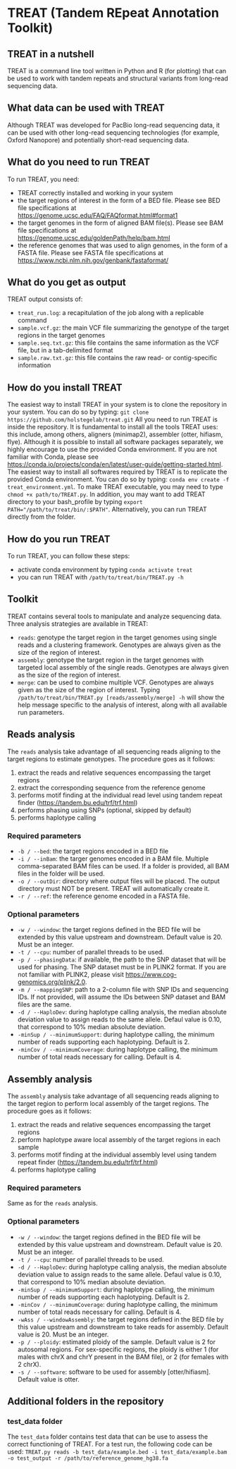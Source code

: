# TREAT (Tandem REpeat Annotation Toolkit)

## TREAT in a nutshell
TREAT is a command line tool written in Python and R (for plotting) that can be used to work with tandem repeats and structural variants from long-read sequencing data.

## What data can be used with TREAT
Although TREAT was developed for PacBio long-read sequencing data, it can be used with other long-read sequencing technologies (for example, Oxford Nanopore) and potentially short-read sequencing data.

## What do you need to run TREAT
To run TREAT, you need:
- TREAT correctly installed and working in your system
- the target regions of interest in the form of a BED file. Please see BED file specifications at https://genome.ucsc.edu/FAQ/FAQformat.html#format1
- the target genomes in the form of aligned BAM file(s). Please see BAM file specifications at https://genome.ucsc.edu/goldenPath/help/bam.html 
- the reference genomes that was used to align genomes, in the form of a FASTA file. Please see FASTA file specifications at https://www.ncbi.nlm.nih.gov/genbank/fastaformat/ 

## What do you get as output
TREAT output consists of:
- `treat_run.log`: a recapitulation of the job along with a replicable command
- `sample.vcf.gz`: the main VCF file summarizing the genotype of the target regions in the target genomes
- `sample.seq.txt.gz`: this file contains the same information as the VCF file, but in a tab-delimited format
- `sample.raw.txt.gz`: this file contains the raw read- or contig-specific information

## How do you install TREAT
The easiest way to install TREAT in your system is to clone the repository in your system. You can do so by typing:
`git clone https://github.com/holstegelab/treat.git`
All you need to run TREAT is inside the repository.
It is fundamental to install all the tools TREAT uses: this include, among others, aligners (minimap2), assembler (otter, hifiasm, flye). Although it is possible to install all software packages separately, we highly encourage to use the provided Conda environment. If you are not familiar with Conda, please see https://conda.io/projects/conda/en/latest/user-guide/getting-started.html. The easiest way to install all softwares required by TREAT is to replicate the provided Conda environment. You can do so by typing:
`conda env create -f treat_environment.yml`. To make TREAT executable, you may need to type `chmod +x path/to/TREAT.py`. In addition, you may want to add TREAT directory to your bash_profile by typing `export PATH="/path/to/treat/bin/:$PATH"`. Alternatively, you can run TREAT directly from the folder.

## How do you run TREAT
To run TREAT, you can follow these steps:
- activate conda environment by typing `conda activate treat`
- you can run TREAT with `/path/to/treat/bin/TREAT.py -h`

## Toolkit
TREAT contains several tools to manipulate and analyze sequencing data. Three analysis strategies are available in TREAT:
- `reads`: genotype the target region in the target genomes using single reads and a clustering framework. Genotypes are always given as the size of the region of interest.
- `assembly`: genotype the target region in the target genomes with targeted local assembly of the single reads. Genotypes are always given as the size of the region of interest.
- `merge`: can be used to combine multiple VCF. Genotypes are always given as the size of the region of interest.
Typing `/path/to/treat/bin/TREAT.py [reads/assembly/merge] -h` will show the help message specific to the analysis of interest, along with all available run parameters.

## Reads analysis
The `reads` analysis take advantage of all sequencing reads aligning to the target regions to estimate genotypes. The procedure goes as it follows:
1. extract the reads and relative sequences encompassing the target regions
2. extract the corresponding sequence from the reference genome
3. performs motif finding at the individual read level using tandem repeat finder (https://tandem.bu.edu/trf/trf.html)
4. performs phasing using SNPs (optional, skipped by default)
5. performs haplotype calling

### Required parameters
- `-b / --bed`: the target regions encoded in a BED file
- `-i / --inBam`: the targer genomes encoded in a BAM file. Multiple comma-separated BAM files can be used. If a folder is provided, all BAM files in the folder will be used.
- `-o / --outDir`: directory where output files will be placed. The output directory must NOT be present. TREAT will automatically create it.
- `-r / --ref`: the reference genome encoded in a FASTA file.

### Optional parameters
- `-w / --window`: the target regions defined in the BED file will be extended by this value upstream and downstream. Default value is 20. Must be an integer.
- `-t / --cpu`: number of parallel threads to be used.
- `-p / --phasingData`: if available, the path to the SNP dataset that will be used for phasing. The SNP dataset must be in PLINK2 format. If you are not familiar with PLINK2, please visit https://www.cog-genomics.org/plink/2.0.
- `-m / --mappingSNP`: path to a 2-column file with SNP IDs and sequencing IDs. If not provided, will assume the IDs between SNP dataset and BAM files are the same.
- `-d / --HaploDev`: during haplotype calling analysis, the median absolute deviation value to assign reads to the same allele. Defaul value is 0.10, that correspond to 10% median absolute deviation.
- `-minSup / --minimumSupport`: during haplotype calling, the minimum number of reads supporting each haplotyping. Default is 2.
- `-minCov / --minimumCoverage`: during haplotype calling, the minimum number of total reads necessary for calling. Default is 4.

## Assembly analysis
The `assembly` analysis take advantage of all sequencing reads aligning to the target region to perform local assembly of the target regions. The procedure goes as it follows:
1. extract the reads and relative sequences encompassing the target regions
2. perform haplotype aware local assembly of the target regions in each sample
3. performs motif finding at the individual assembly level using tandem repeat finder (https://tandem.bu.edu/trf/trf.html)
4. performs haplotype calling

### Required parameters
Same as for the `reads` analysis.

### Optional parameters
- `-w / --window`: the target regions defined in the BED file will be extended by this value upstream and downstream. Default value is 20. Must be an integer.
- `-t / --cpu`: number of parallel threads to be used.
- `-d / --HaploDev`: during haplotype calling analysis, the median absolute deviation value to assign reads to the same allele. Defaul value is 0.10, that correspond to 10% median absolute deviation.
- `-minSup / --minimumSupport`: during haplotype calling, the minimum number of reads supporting each haplotyping. Default is 2.
- `-minCov / --minimumCoverage`: during haplotype calling, the minimum number of total reads necessary for calling. Default is 4.
- `-wAss / --windowAssembly`: the target regions defined in the BED file by this value upstream and downstream to take reads for assembly. Default value is 20. Must be an integer.
- `-p / --ploidy`: estimated ploidy of the sample. Default value is 2 for autosomal regions. For sex-specific regions, the ploidy is either 1 (for males with chrX and chrY present in the BAM file), or 2 (for females with 2 chrX).
- `-s / --software`: software to be used for assembly [otter/hifiasm]. Default value is otter. 

## Additional folders in the repository

### test_data folder
The `test_data` folder contains test data that can be use to assess the correct functioning of TREAT. For a test run, the following code can be used:
`TREAT.py reads -b test_data/example.bed -i test_data/example.bam -o test_output -r /path/to/reference_genome_hg38.fa`